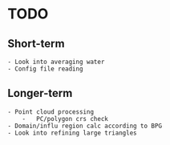 # TODO
## Short-term
    - Look into averaging water
    - Config file reading

## Longer-term
    - Point cloud processing
        -   PC/polygon crs check
    - Domain/influ region calc according to BPG
    - Look into refining large triangles
